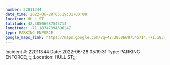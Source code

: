 ```yaml
---
number: 22011344
date_time: 2022-06-28T05:19:31+00:00
location: HULL ST
latitude: 42.38506687545714
longitude: -71.18347394696247
type: PARKING ENFORCE
google_maps_link: https://maps.google.com/?q=42.38506687545714,-71.18347394696247
---
```


Incident #: 22011344  Date: 2022-06-28 05:19:31   Type: PARKING ENFORCE;;;;;;Location: HULL ST;;;
